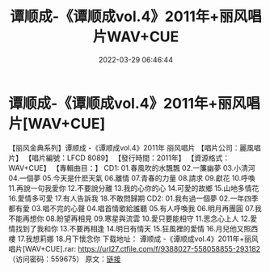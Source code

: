 ﻿---
title: 谭顺成-《谭顺成vol.4》2011年+丽风唱片WAV+CUE
date: 2022-03-29 06:46:44
categories: WAV车载音乐、镜像
tags: 国语流行
---
# 谭顺成-《谭顺成vol.4》2011年+丽风唱片[WAV+CUE]

【丽风金典系列】谭顺成 -《谭顺成vol.4》2011年 丽风唱片
【唱片公司：麗風唱片】
【唱片編號：LFCD 8089】
【發行時間：2011年】
【資源格式：WAV+CUE】
【專輯曲目：】
CD1:
01.春風吹的水飄飄
02.一簾幽夢
03.小清河
04.一個夢
05.今天是什麽天氣
06.離情
07.青春的力量
08.請求
09.獻花
10.呼喚
11.再說一句我愛你
12.不要說分離
13.我的心你的心
14.可愛的故鄉
15.山地多情花
16.愛情多可愛
17.有人告訴我
18.不敢問歸期
CD2:
01.我有過一個夢
02.一年四季都有愛
03.唱不完的心聲
04.唱首情歌給誰聽
05.有人呼喚我
06.明月再團圓
07.我不能再想你
08.盼望再相見
09.寒星與流雲
10.愛只要能相守
11.思念心上人
12.愛情找到了我和你
13.不要再相逢
14.明日有情天
15.狂風裡的愛情
16.月兒他又照西樓
17.我想莉娜
18.月下懷念你
下载地址：
谭顺成 -《谭顺成vol.4》2011年+丽风唱片[WAV+CUE].rar: https://url27.ctfile.com/f/9388027-558058855-293182
（访问密码：559675）
原文：[链接](https://blog.sina.com.cn/s/blog_1647c7e7601030wfb.html)